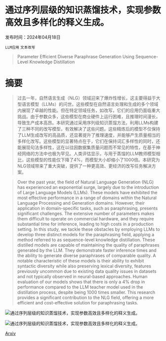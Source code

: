 # 通过序列层级的知识蒸馏技术，实现参数高效且多样化的释义生成。

发布时间：2024年04月18日

`LLM应用` `文本改写`

> Parameter Efficient Diverse Paraphrase Generation Using Sequence-Level Knowledge Distillation

# 摘要

> 过去一年，自然语言生成（NLG）领域迎来了爆炸性增长，这主要得益于大型语言模型（LLMs）的问世。这些模型在自然语言处理和生成的多个领域内展现了卓越的性能。但在特定领域任务，如改写，它们的应用仍面临重大挑战。由于参数众多，这些模型在商业硬件上运行困难，且推理时间漫长，导致生产成本高昂。本研究通过采用序列级知识蒸馏方法，利用LLMs构建了三种不同的改写模型，有效解决了这些问题。这些精炼后的模型不仅保持了LLM生成改写的高品质，还显著提升了推理速度，并能够产生质量相当的多样化改写。这些模型的显著特点在于，它们在保持词汇多样性的同时，还能展现句法多样性，这在以往因数据集质量问题而不常见的特性，在基于神经网络的方法中也极为罕见。人类评估显示，与用于蒸馏的LLM教师模型相比，这些模型的性能仅下降了4%，而模型大小却缩小了1000倍。本研究为NLG领域带来了重大突破，提供了一种更高效、更经济的改写任务解决方案。

> Over the past year, the field of Natural Language Generation (NLG) has experienced an exponential surge, largely due to the introduction of Large Language Models (LLMs). These models have exhibited the most effective performance in a range of domains within the Natural Language Processing and Generation domains. However, their application in domain-specific tasks, such as paraphrasing, presents significant challenges. The extensive number of parameters makes them difficult to operate on commercial hardware, and they require substantial time for inference, leading to high costs in a production setting. In this study, we tackle these obstacles by employing LLMs to develop three distinct models for the paraphrasing field, applying a method referred to as sequence-level knowledge distillation. These distilled models are capable of maintaining the quality of paraphrases generated by the LLM. They demonstrate faster inference times and the ability to generate diverse paraphrases of comparable quality. A notable characteristic of these models is their ability to exhibit syntactic diversity while also preserving lexical diversity, features previously uncommon due to existing data quality issues in datasets and not typically observed in neural-based approaches. Human evaluation of our models shows that there is only a 4% drop in performance compared to the LLM teacher model used in the distillation process, despite being 1000 times smaller. This research provides a significant contribution to the NLG field, offering a more efficient and cost-effective solution for paraphrasing tasks.

![通过序列层级的知识蒸馏技术，实现参数高效且多样化的释义生成。](../../../paper_images/2404.12596/high_level_diagram_cropped.png)

![通过序列层级的知识蒸馏技术，实现参数高效且多样化的释义生成。](../../../paper_images/2404.12596/annotation_instructions.jpg)

[Arxiv](https://arxiv.org/abs/2404.12596)